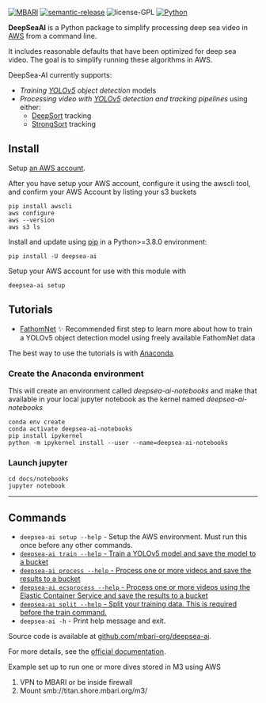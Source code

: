 [![MBARI](https://www.mbari.org/wp-content/uploads/2014/11/logo-mbari-3b.png)](http://www.mbari.org)
[![semantic-release](https://img.shields.io/badge/%20%20%F0%9F%93%A6%F0%9F%9A%80-semantic--release-e10079.svg)](https://github.com/semantic-release/semantic-release)
![license-GPL](https://img.shields.io/badge/license-GPL-blue)
[![Python](https://img.shields.io/badge/language-Python-blue.svg)](https://www.python.org/downloads/)

**DeepSeaAI** is a Python package to simplify processing deep sea video in [AWS](https://aws.amazon.com) from a command line. 
 
It includes reasonable defaults that have been optimized for deep sea video. The goal is to simplify running these algorithms in AWS.

DeepSea-AI currently supports:

 - *Training [YOLOv5](http://github.com/ultralytics/yolov5) object detection* models
 - *Processing video with [YOLOv5](http://github.com/ultralytics/yolov5) detection and tracking pipelines* using either:
     * [DeepSort](https://github.com/mikel-brostrom/Yolov5_DeepSort_Pytorch) tracking
     * [StrongSort](https://github.com/mikel-brostrom/Yolov5_StrongSORT_OSNet) tracking

## Install

Setup [an AWS account](https://aws.amazon.com).

After you have setup your AWS account, configure it using the awscli tool, and confirm your AWS Account by listing your s3 buckets

```
pip install awscli
aws configure
aws --version
aws s3 ls 
```

Install and update using [pip](https://pip.pypa.io/en/stable/getting-started/) in a Python>=3.8.0 environment:

```shell
pip install -U deepsea-ai
```

Setup your AWS account for use with this module with

```shell
deepsea-ai setup
```




## Tutorials

* [FathomNet](docs/notebooks/fathomnet_train.ipynb) ✨ Recommended first step to learn more about how to train a YOLOv5 object detection model using freely available FathomNet data

The best way to use the tutorials is with [Anaconda](https://www.anaconda.com/products/distribution).

### Create the Anaconda environment

This will create an environment called *deepsea-ai-notebooks* and make that available in your local jupyter notebook as the kernel named *deepsea-ai-notebooks*
```
conda env create 
conda activate deepsea-ai-notebooks
pip install ipykernel
python -m ipykernel install --user --name=deepsea-ai-notebooks
```

### Launch jupyter

```
cd docs/notebooks
jupyter notebook
```
---

## Commands

* `deepsea-ai setup --help` - Setup the AWS environment. Must run this once before any other commands.
* [`deepsea-ai train --help` - Train a YOLOv5 model and save the model to a bucket](commands/train.md)
* [`deepsea-ai process --help` - Process one or more videos and save the results to  a bucket](commands/process.md)
* [`deepsea-ai ecsprocess --help` - Process one or more videos using the Elastic Container Service and save the results to a bucket](commands/process.md)
* [`deepsea-ai split --help` - Split your training data. This is required before the train command.](data.md) 
* `deepsea-ai -h` - Print help message and exit.
 
Source code is available at [github.com/mbari-org/deepsea-ai](https://github.com/mbari-org/deepsea-ai/).
  
For more details, see the [official documentation](http://docs.mbari.org/deepsea-ai/install).


Example set up to run one or more dives stored in M3 using AWS 

1) VPN to MBARI or be inside firewall
2) Mount smb://titan.shore.mbari.org/m3/
